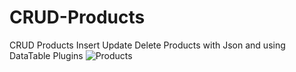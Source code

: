 # CRUD-Products
CRUD Products Insert Update Delete Products with Json and using DataTable Plugins
![Products](https://user-images.githubusercontent.com/48862605/54884002-4dcd8c00-4e74-11e9-8537-001d9876cc22.JPG)
